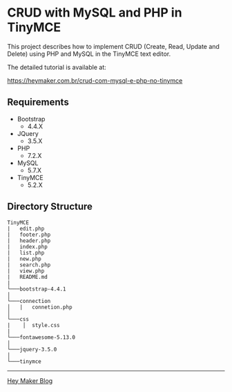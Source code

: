 # CRUD with MySQL and PHP in TinyMCE

This project describes how to implement CRUD (Create, Read, Update and Delete) using PHP and MySQL in the TinyMCE text editor.

The detailed tutorial is available at:

<https://heymaker.com.br/crud-com-mysql-e-php-no-tinymce>

## Requirements

- Bootstrap
    - 4.4.X
- JQuery
    - 3.5.X
- PHP
    - 7.2.X
- MySQL
    - 5.7.X
- TinyMCE
    - 5.2.X

## Directory Structure

```
TinyMCE
|   edit.php
|   footer.php
|   header.php
|   index.php
|   list.php
|   new.php
|   search.php
|   view.php
|   README.md
|
└───bootstrap-4.4.1
│
└───connection
│   |   connetion.php
│   
└───css
|    │  style.css
|
└───fontawesome-5.13.0
│
└───jquery-3.5.0
│
└───tinymce
```
___
[Hey Maker Blog](https://heymaker.com.br)
















